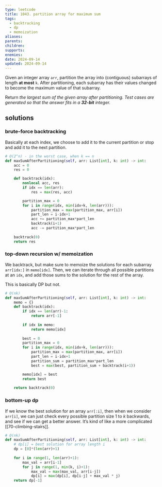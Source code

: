 ```yaml
---
type: leetcode
title: 1043. partition array for maximum sum
tags:
  - backtracking
  - dp
  - memoization
aliases: 
parents: 
children: 
supports: 
enemies: 
date: 2024-09-14
updated: 2024-09-14
---
```


Given an integer array `arr`, partition the array into (contiguous) subarrays of length **at most** `k`. After partitioning, each subarray has their values changed to become the maximum value of that subarray.

Return _the largest sum of the given array after partitioning. Test cases are generated so that the answer fits in a **32-bit** integer._

## solutions

### brute-force backtracking

Basically at each index, we choose to add it to the current partition or stop and add it to the next partition.

```python
# O(2^n) - in the worst case, when k == n
def maxSumAfterPartitioning(self, arr: List[int], k: int) -> int:
	acc = 0
	res = 0

	def backtrack(idx):
		nonlocal acc, res
		if idx == len(arr):
			res = max(res, acc)

		partition_max = 0
		for i in range(idx, min(idx+k, len(arr))):
			partition_max = max(partition_max, arr[i])
			part_len = i-idx+1
			acc += partition_max*part_len
			backtrack(i+1)
			acc -= partition_max*part_len
	  
	backtrack(0)
	return res
```

### top-down recursion w/ memoization

We backtrack, but make sure to memoize the solutions for each subarray `arr[idx:]` in `memo[idx]`. Then, we can iterate through all possible partitions at an `idx`, and add those sums to the solution for the rest of the array.

This is basically DP but not.

```python
# O(nk)
def maxSumAfterPartitioning(self, arr: List[int], k: int) -> int:
	memo = {}
	def backtrack(idx):
		if idx == len(arr)-1:
			return arr[-1]
		  
		if idx in memo:
			return memo[idx]
		  
		best = 0
		partition_max = 0
		for i in range(idx, min(idx+k, len(arr))):
			partition_max = max(partition_max, arr[i])
			part_len = i-idx+1
			partition_sum = partition_max*part_len
			best = max(best, partition_sum + backtrack(i+1))

		memo[idx] = best
		return best
	  
	return backtrack(0)
```

### bottom-up dp

If we know the best solution for an array `arr[:i]`, then when we consider `arr[i]`, we can just check every possible partition size 1 to $k$ backwards, and see if we can get a better answer. It’s kind of like a more complicated [[70-climbing-stairs]].

```python
# O(nk)
def maxSumAfterPartitioning(self, arr: List[int], k: int) -> int:
	# dp[i] = best solution for array length i
	dp = [0]*(len(arr)+1)
	  
	for i in range(1, len(arr)+1):
		max_val = arr[i-1]
		for j in range(1, min(k, i)+1):
			max_val = max(max_val, arr[i-j])
			dp[i] = max(dp[i], dp[i-j] + max_val * j)
	return dp[-1]
```
